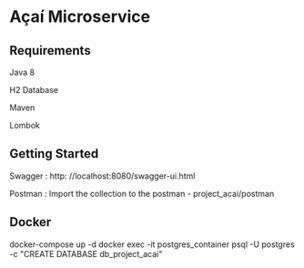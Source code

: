 # Açaí Microservice

## Requirements

Java 8

H2 Database

Maven

Lombok

## Getting Started

Swagger : http: //localhost:8080/swagger-ui.html

Postman : Import the collection to the postman - project_acai/postman


## Docker

docker-compose up -d
docker exec -it postgres_container psql -U postgres -c "CREATE DATABASE db_project_acai"



